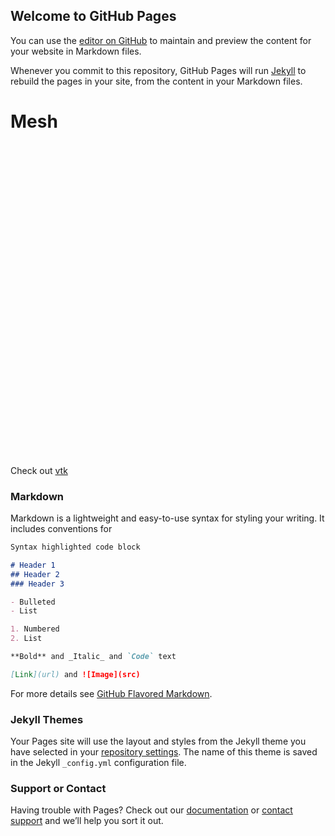 ## Welcome to GitHub Pages

You can use the [editor on GitHub](https://github.com/likchuan/Testing_for_VTK/edit/gh-pages/index.md) to maintain and preview the content for your website in Markdown files.

Whenever you commit to this repository, GitHub Pages will run [Jekyll](https://jekyllrb.com/) to rebuild the pages in your site, from the content in your Markdown files.

# Mesh
<script type="text/javascript" src="https://unpkg.com/vtk.js"></script>
<div id="container" style="height: 500px; width: 500px; "></div>
<script type="text/javascript">

  const container = document.querySelector('#container');
  const dims = container.getBoundingClientRect();

  // VTK renderWindow/renderer
  const renderWindow = vtk.Rendering.Core.vtkRenderWindow.newInstance();
  const renderer     = vtk.Rendering.Core.vtkRenderer.newInstance();
  renderWindow.addRenderer(renderer);

  // WebGL/OpenGL impl
  const openGLRenderWindow = vtk.Rendering.OpenGL.vtkRenderWindow.newInstance();
  openGLRenderWindow.setContainer(container);
  openGLRenderWindow.setSize(dims.width, dims.height);
  renderWindow.addView(openGLRenderWindow);

  // Interactor
  const interactor = vtk.Rendering.Core.vtkRenderWindowInteractor.newInstance();
  interactor.setView(openGLRenderWindow);
  interactor.initialize();
  interactor.bindEvents(container);

  // Interactor style
  const trackball = vtk.Interaction.Style.vtkInteractorStyleTrackballCamera.newInstance();
  interactor.setInteractorStyle(trackball);

  // Pipeline
  const cone   = vtk.Filters.Sources.vtkConeSource.newInstance();
  const actor  = vtk.Rendering.Core.vtkActor.newInstance();
  const mapper = vtk.Rendering.Core.vtkMapper.newInstance();

  actor.setMapper(mapper);
  mapper.setInputConnection(cone.getOutputPort());
  renderer.addActor(actor);

  // Render
  renderer.resetCamera();
  renderWindow.render();

</script>


Check out [vtk](https://likchuan.github.io/Testing_for_VTK/standalone.html)

### Markdown

Markdown is a lightweight and easy-to-use syntax for styling your writing. It includes conventions for

```markdown
Syntax highlighted code block

# Header 1
## Header 2
### Header 3

- Bulleted
- List

1. Numbered
2. List

**Bold** and _Italic_ and `Code` text

[Link](url) and ![Image](src)
```

For more details see [GitHub Flavored Markdown](https://guides.github.com/features/mastering-markdown/).

### Jekyll Themes

Your Pages site will use the layout and styles from the Jekyll theme you have selected in your [repository settings](https://github.com/likchuan/Testing_for_VTK/settings/pages). The name of this theme is saved in the Jekyll `_config.yml` configuration file.

### Support or Contact

Having trouble with Pages? Check out our [documentation](https://docs.github.com/categories/github-pages-basics/) or [contact support](https://support.github.com/contact) and we’ll help you sort it out.
